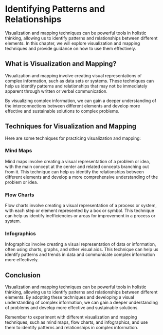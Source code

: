 Identifying Patterns and Relationships
============================================================================

Visualization and mapping techniques can be powerful tools in holistic thinking, allowing us to identify patterns and relationships between different elements. In this chapter, we will explore visualization and mapping techniques and provide guidance on how to use them effectively.

What is Visualization and Mapping?
----------------------------------

Visualization and mapping involve creating visual representations of complex information, such as data sets or systems. These techniques can help us identify patterns and relationships that may not be immediately apparent through written or verbal communication.

By visualizing complex information, we can gain a deeper understanding of the interconnections between different elements and develop more effective and sustainable solutions to complex problems.

Techniques for Visualization and Mapping
----------------------------------------

Here are some techniques for practicing visualization and mapping:

### Mind Maps

Mind maps involve creating a visual representation of a problem or idea, with the main concept at the center and related concepts branching out from it. This technique can help us identify the relationships between different elements and develop a more comprehensive understanding of the problem or idea.

### Flow Charts

Flow charts involve creating a visual representation of a process or system, with each step or element represented by a box or symbol. This technique can help us identify inefficiencies or areas for improvement in a process or system.

### Infographics

Infographics involve creating a visual representation of data or information, often using charts, graphs, and other visual aids. This technique can help us identify patterns and trends in data and communicate complex information more effectively.

Conclusion
----------

Visualization and mapping techniques can be powerful tools in holistic thinking, allowing us to identify patterns and relationships between different elements. By adopting these techniques and developing a visual understanding of complex information, we can gain a deeper understanding of problems and develop more effective and sustainable solutions.

Remember to experiment with different visualization and mapping techniques, such as mind maps, flow charts, and infographics, and use them to identify patterns and relationships in complex information.
